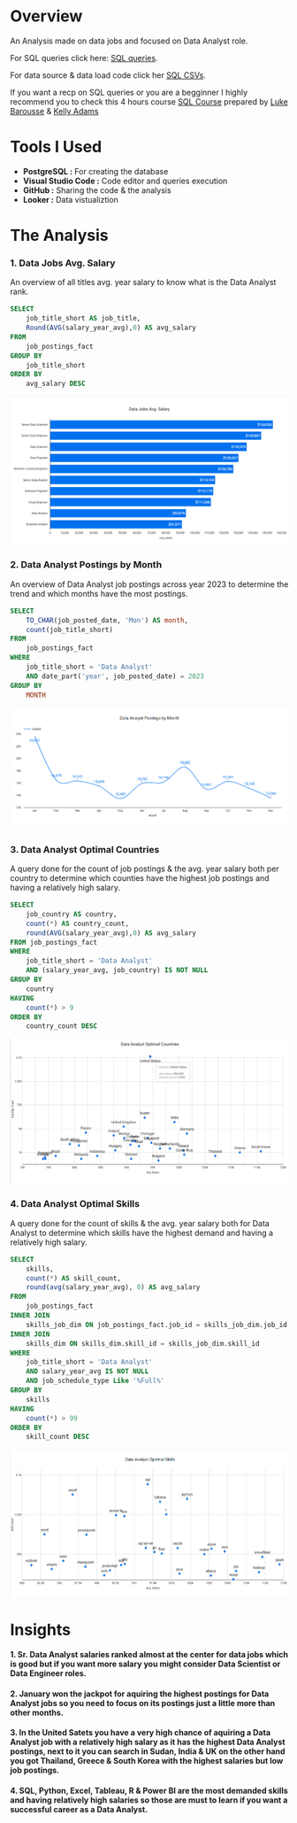 # Overview

An Analysis made on data jobs and focused on Data Analyst role.

For SQL queries click here: [SQL queries](/Analysis/).

For data source & data load code click her [SQL CSVs](https://drive.google.com/drive/folders/1moeWYoUtUklJO6NJdWo9OV8zWjRn0rjN).

 If you want a recp on SQL queries or you are a begginner I highly recommend you to check this 4 hours course [SQL Course](https://lukebarousse.com/sql) prepared by [Luke Barousse](https://www.linkedin.com/in/luke-b/) & [Kelly Adams](https://www.linkedin.com/in/kellyjianadams/)


# Tools I Used

- **PostgreSQL :** For creating the database
- **Visual Studio Code :** Code editor and queries execution
- **GitHub :** Sharing the code & the analysis
- **Looker :** Data vistualiztion

# The Analysis

### 1. Data Jobs Avg. Salary

An overview of all titles avg. year salary to know what is the Data Analyst rank.

```sql
SELECT 
    job_title_short AS job_title,
    Round(AVG(salary_year_avg),0) AS avg_salary
FROM 
    job_postings_fact
GROUP BY 
    job_title_short
ORDER BY 
    avg_salary DESC
```


![](Images/1_Data_Jobs_Avg_Salary.png)

### 2. Data Analyst Postings by Month

An overview of Data Analyst job postings across year 2023 to determine the trend and which months have the most postings.

```sql
SELECT
    TO_CHAR(job_posted_date, 'Mon') AS month,
    count(job_title_short)
FROM
    job_postings_fact
WHERE
    job_title_short = 'Data Analyst'
    AND date_part('year', job_posted_date) = 2023
GROUP BY
    MONTH
```


![](Images/2_Data_Analyst_Postings_by_Month.png)


### 3. Data Analyst Optimal Countries

A query done for the count of job postings & the avg. year salary both per country to determine which counties have the highest job postings and having a relatively high salary.

```sql
SELECT
    job_country AS country,
    count(*) AS country_count,
    round(AVG(salary_year_avg),0) AS avg_salary
FROM job_postings_fact
WHERE
    job_title_short = 'Data Analyst'
    AND (salary_year_avg, job_country) IS NOT NULL
GROUP BY
    country
HAVING
    count(*) > 9
ORDER BY
    country_count DESC
```


![](Images/3_Data_Analyst_Optimal_Countries.png)


### 4. Data Analyst Optimal Skills

A query done for the count of skills & the avg. year salary both for Data Analyst to determine which skills have the highest demand and having a relatively high salary.

```sql
SELECT
    skills,
    count(*) AS skill_count,
    round(avg(salary_year_avg), 0) AS avg_salary
FROM
    job_postings_fact
INNER JOIN
    skills_job_dim ON job_postings_fact.job_id = skills_job_dim.job_id
INNER JOIN
    skills_dim ON skills_dim.skill_id = skills_job_dim.skill_id
WHERE
    job_title_short = 'Data Analyst'
    AND salary_year_avg IS NOT NULL
    AND job_schedule_type Like '%Full%'
GROUP BY
    skills
HAVING
    count(*) > 99
ORDER BY
    skill_count DESC
```


![](Images/4_Data_Analyst_Optimal_Skills.png)


# Insights

#### 1. Sr. Data Analyst salaries ranked almost at the center for data jobs which is good but if you want more salary you might consider Data Scientist or Data Engineer roles.
#### 2. January won the jackpot for aquiring the highest postings for Data Analyst jobs so you need to focus on its postings just a little more than other months.
#### 3. In the United Satets you have a very high chance of aquiring a Data Analyst job with a relatively high salary as it has the highest Data Analyst postings, next to it you can search in Sudan, India & UK on the other hand you got Thailand, Greece & South Korea with the highest salaries but low job postings.
#### 4. SQL, Python, Excel, Tableau, R & Power BI are the most demanded skills and having relatively high salaries so those are must to learn if you want a successful career as a Data Analyst.
